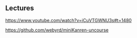 ## Lectures

https://www.youtube.com/watch?v=iCuVTGWNU3s#t=1480

https://github.com/webyrd/miniKanren-uncourse

